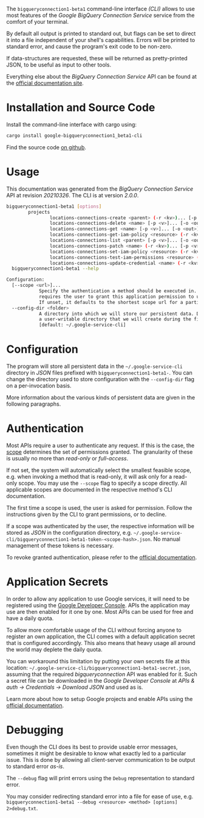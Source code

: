 <!---
DO NOT EDIT !
This file was generated automatically from 'src/mako/cli/README.md.mako'
DO NOT EDIT !
-->
The `bigqueryconnection1-beta1` command-line interface *(CLI)* allows to use most features of the *Google BigQuery Connection Service* service from the comfort of your terminal.

By default all output is printed to standard out, but flags can be set to direct it into a file independent of your shell's
capabilities. Errors will be printed to standard error, and cause the program's exit code to be non-zero.

If data-structures are requested, these will be returned as pretty-printed JSON, to be useful as input to other tools.

Everything else about the *BigQuery Connection Service* API can be found at the
[official documentation site](https://cloud.google.com/bigquery/).

# Installation and Source Code

Install the command-line interface with cargo using:

```bash
cargo install google-bigqueryconnection1_beta1-cli
```

Find the source code [on github](https://github.com/Byron/google-apis-rs/tree/master/gen/bigqueryconnection1_beta1-cli).

# Usage

This documentation was generated from the *BigQuery Connection Service* API at revision *20210326*. The CLI is at version *2.0.0*.

```bash
bigqueryconnection1-beta1 [options]
        projects
                locations-connections-create <parent> (-r <kv>)... [-p <v>]... [-o <out>]
                locations-connections-delete <name> [-p <v>]... [-o <out>]
                locations-connections-get <name> [-p <v>]... [-o <out>]
                locations-connections-get-iam-policy <resource> (-r <kv>)... [-p <v>]... [-o <out>]
                locations-connections-list <parent> [-p <v>]... [-o <out>]
                locations-connections-patch <name> (-r <kv>)... [-p <v>]... [-o <out>]
                locations-connections-set-iam-policy <resource> (-r <kv>)... [-p <v>]... [-o <out>]
                locations-connections-test-iam-permissions <resource> (-r <kv>)... [-p <v>]... [-o <out>]
                locations-connections-update-credential <name> (-r <kv>)... [-p <v>]... [-o <out>]
  bigqueryconnection1-beta1 --help

Configuration:
  [--scope <url>]...
            Specify the authentication a method should be executed in. Each scope
            requires the user to grant this application permission to use it.
            If unset, it defaults to the shortest scope url for a particular method.
  --config-dir <folder>
            A directory into which we will store our persistent data. Defaults to
            a user-writable directory that we will create during the first invocation.
            [default: ~/.google-service-cli]

```

# Configuration

The program will store all persistent data in the `~/.google-service-cli` directory in *JSON* files prefixed with `bigqueryconnection1-beta1-`.  You can change the directory used to store configuration with the `--config-dir` flag on a per-invocation basis.

More information about the various kinds of persistent data are given in the following paragraphs.

# Authentication

Most APIs require a user to authenticate any request. If this is the case, the [scope][scopes] determines the 
set of permissions granted. The granularity of these is usually no more than *read-only* or *full-access*.

If not set, the system will automatically select the smallest feasible scope, e.g. when invoking a
method that is read-only, it will ask only for a read-only scope. 
You may use the `--scope` flag to specify a scope directly. 
All applicable scopes are documented in the respective method's CLI documentation.

The first time a scope is used, the user is asked for permission. Follow the instructions given 
by the CLI to grant permissions, or to decline.

If a scope was authenticated by the user, the respective information will be stored as *JSON* in the configuration
directory, e.g. `~/.google-service-cli/bigqueryconnection1-beta1-token-<scope-hash>.json`. No manual management of these tokens
is necessary.

To revoke granted authentication, please refer to the [official documentation][revoke-access].

# Application Secrets

In order to allow any application to use Google services, it will need to be registered using the 
[Google Developer Console][google-dev-console]. APIs the application may use are then enabled for it
one by one. Most APIs can be used for free and have a daily quota.

To allow more comfortable usage of the CLI without forcing anyone to register an own application, the CLI
comes with a default application secret that is configured accordingly. This also means that heavy usage
all around the world may deplete the daily quota.

You can workaround this limitation by putting your own secrets file at this location: 
`~/.google-service-cli/bigqueryconnection1-beta1-secret.json`, assuming that the required *bigqueryconnection* API 
was enabled for it. Such a secret file can be downloaded in the *Google Developer Console* at 
*APIs & auth -> Credentials -> Download JSON* and used as is.

Learn more about how to setup Google projects and enable APIs using the [official documentation][google-project-new].


# Debugging

Even though the CLI does its best to provide usable error messages, sometimes it might be desirable to know
what exactly led to a particular issue. This is done by allowing all client-server communication to be 
output to standard error *as-is*.

The `--debug` flag will print errors using the `Debug` representation to standard error.

You may consider redirecting standard error into a file for ease of use, e.g. `bigqueryconnection1-beta1 --debug <resource> <method> [options] 2>debug.txt`.


[scopes]: https://developers.google.com/+/api/oauth#scopes
[revoke-access]: http://webapps.stackexchange.com/a/30849
[google-dev-console]: https://console.developers.google.com/
[google-project-new]: https://developers.google.com/console/help/new/